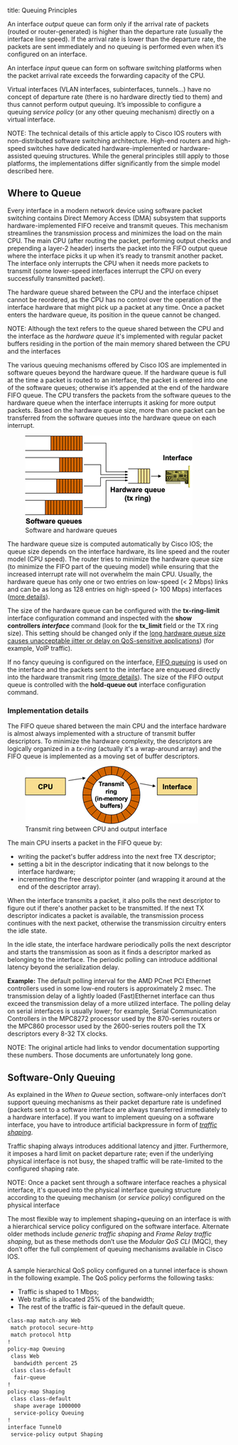 title: Queuing Principles

An interface _output_ queue can form only if the arrival rate of packets (routed or router-generated) is higher than the departure rate (usually the interface line speed). If the arrival rate is lower than the departure rate, the packets are sent immediately and no queuing is performed even when it’s configured on an interface.

An interface _input_ queue can form on software switching platforms when the packet arrival rate exceeds the forwarding capacity of the CPU.

Virtual interfaces (VLAN interfaces, subinterfaces, tunnels...) have no concept of departure rate (there is no hardware directly tied to them) and thus cannot perform output queuing. It’s impossible to configure a queuing *service policy* (or any other queuing mechanism) directly on a virtual interface.

NOTE: The technical details of this article apply to Cisco IOS routers with non-distributed software switching architecture. High-end routers and high-speed switches have dedicated hardware-implemented or hardware-assisted queuing structures. While the general principles still apply to those platforms, the implementations differ significantly from the simple model described here.

## Where to Queue

Every interface in a modern network device using software packet switching contains Direct Memory Access (DMA) subsystem that supports hardware-implemented FIFO receive and transmit queues. This mechanism streamlines the transmission process and minimizes the load on the main CPU. The main CPU (after routing the packet, performing output checks and prepending a layer-2 header) inserts the packet into the FIFO output queue where the interface picks it up when it’s ready to transmit another packet. The interface only interrupts the CPU when it needs more packets to transmit (some lower-speed interfaces interrupt the CPU on every successfully transmitted packet).

The hardware queue shared between the CPU and the interface chipset cannot be reordered, as the CPU has no control over the operation of the interface hardware that might pick up a packet at any time. Once a packet enters the hardware queue, its position in the queue cannot be changed.

NOTE: Although the text refers to the queue shared between the CPU and the interface as the *hardware queue* it's implemented with regular packet buffers residing in the portion of the main memory shared between the CPU and the interfaces

The various queuing mechanisms offered by Cisco IOS are implemented in software queues beyond the hardware queue. If the hardware queue is full at the time a packet is routed to an interface, the packet is entered into one of the software queues; otherwise it’s appended at the end of the hardware FIFO queue. The CPU transfers the packets from the software queues to the hardware queue when the interface interrupts it asking for more output packets. Based on the hardware queue size, more than one packet can be transferred from the software queues into the hardware queue on each interrupt.

<figure markdown='1'>
  <img src="Queuing_Software_Queues.png">
  <figcaption>Software and hardware queues</figcaption>
</figure>

The hardware queue size is computed automatically by Cisco IOS; the queue size depends on the interface hardware, its line speed and the router model (CPU speed). The router tries to minimize the hardware queue size (to minimize the FIFO part of the queuing model) while ensuring that the increased interrupt rate will not overwhelm the main CPU. Usually, the hardware queue has only one or two entries on low-speed (< 2 Mbps) links and can be as long as 128 entries on high-speed (> 100 Mbps) interfaces ([more details](Fair_Queuing.html)).

The size of the hardware queue can be configured with the **tx-ring-limit** interface configuration command and inspected with the **show controllers _interface_** command (look for the **tx\_limit** field or the TX ring size). This setting should be changed only if the [long hardware queue size causes unacceptable jitter or delay on QoS-sensitive applications](TX-Ring-Limit.html)) (for example, VoIP traffic).

If no fancy queuing is configured on the interface, [FIFO queuing](https://en.wikipedia.org/wiki/FIFO) is used on the interface and the packets sent to the interface are enqueued directly into the hardware transmit ring ([more details](FIFO_Queuing.html)). The size of the FIFO output queue is controlled with the **hold-queue out** interface configuration command.

### Implementation details

The FIFO queue shared between the main CPU and the interface hardware is almost always implemented with a structure of transmit buffer descriptors. To minimize the hardware complexity, the descriptors are logically organized in a *tx-ring* (actually it's a wrap-around array) and the FIFO queue is implemented as a moving set of buffer descriptors.

<figure markdown='1'>
  <img src="Queuing_Transmit_Ring.png">
  <figcaption>Transmit ring between CPU and output interface</figcaption>
</figure>

The main CPU inserts a packet in the FIFO queue by:

-   writing the packet's buffer address into the next free TX descriptor;
-   setting a bit in the descriptor indicating that it now belongs to the interface hardware;
-   incrementing the free descriptor pointer (and wrapping it around at the end of the descriptor array).

When the interface transmits a packet, it also polls the next descriptor to figure out if there's another packet to be transmitted. If the next TX descriptor indicates a packet is available, the transmission process continues with the next packet, otherwise the transmission circuitry enters the idle state.

In the idle state, the interface hardware periodically polls the next descriptor and starts the transmission as soon as it finds a descriptor marked as belonging to the interface. The periodic polling can introduce additional latency beyond the serialization delay.

**Example:** The default polling interval for the AMD PCnet PCI Ethernet controllers used in some low-end routers is approximately 2 msec. The transmission delay of a lightly loaded (Fast)Ethernet interface can thus exceed the transmission delay of a more utilized interface. The polling delay on serial interfaces is usually lower; for example, Serial Communication Controllers in the MPC8272 processor used by the 870-series routers or the MPC860 processor used by the 2600-series routers poll the TX descriptors every 8-32 TX clocks.

NOTE: The original article had links to vendor documentation supporting these numbers. Those documents are unfortunately long gone.

## Software-Only Queuing

As explained in the _When to Queue_ section, software-only interfaces don’t support queuing mechanisms as their packet departure rate is undefined (packets sent to a software interface are always transferred immediately to a hardware interface). If you want to implement queuing on a software interface, you have to introduce artificial backpressure in form of *[traffic shaping](Traffic_Shaping.html)*.

Traffic shaping always introduces additional latency and jitter. Furthermore, it imposes a hard limit on packet departure rate; even if the underlying physical interface is not busy, the shaped traffic will be rate-limited to the configured shaping rate.

NOTE: Once a packet sent through a software interface reaches a physical interface, it's queued into the physical interface queuing structure according to the queuing mechanism (or *service policy*) configured on the physical interface

The most flexible way to implement shaping+queuing on an interface is with a hierarchical service policy configured on the software interface. Alternate older methods include *generic traffic shaping* and *Frame Relay traffic shaping*, but as these methods don’t use the *Modular QoS CLI* (MQC), they don’t offer the full complement of queuing mechanisms available in Cisco IOS.

A sample hierarchical QoS policy configured on a tunnel interface is shown in the following example. The QoS policy performs the following tasks:

-   Traffic is shaped to 1 Mbps;
-   Web traffic is allocated 25% of the bandwidth;
-   The rest of the traffic is fair-queued in the default queue.

```
class-map match-any Web
 match protocol secure-http
 match protocol http
!
policy-map Queuing
 class Web
  bandwidth percent 25
 class class-default
  fair-queue
!
policy-map Shaping
 class class-default
  shape average 1000000
  service-policy Queuing
!
interface Tunnel0
 service-policy output Shaping
```

<!-- Source of diagrams: Wiki/ipSpace/Articles and Blogs Diagrams (2020) -->
